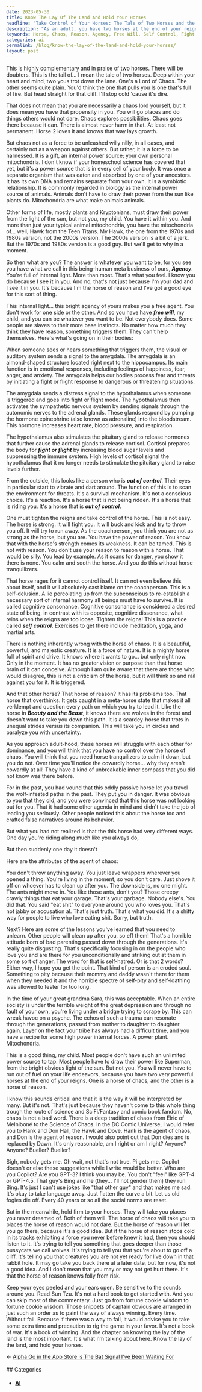 ```yaml
---
date: 2023-05-30
title: Know The Lay Of The Land And Hold Your Horses
headline: "Take Control of Your Horses: The Tale of Two Horses and the Power of Self-Control"
description: "As an adult, you have two horses at the end of your reigns: the horse of chaos and the horse of reason. With the right self-control, you can use these horses to take you places you never dreamed of. Learn to harness the power of chaos and use it to your advantage, while understanding the importance of knowing the lay of the land and holding your horses."
keywords: Horse, Chaos, Reason, Agency, Free Will, Self Control, Fight or Flight, Out of Control, Cognitive Consonance, Cognitive Dissonance, Self Hatred, Mitochondria, Sun Tzu, Lay of the Land, Hawk and Dove, Elric of Melniboné, Science of Chaos, Teen Titans, Beauty and the Beast, Ants, Wolves, Depression, Bridge, Trauma, GPT-3, GPT-4, GPT-
categories: ai
permalink: /blog/know-the-lay-of-the-land-and-hold-your-horses/
layout: post
---
```



This is highly complementary and in praise of two horses. There will be
doubters. This is the tail of... I mean the tale of two horses. Deep within
your heart and mind, two yous trot down the lane. One's a Lord of Chaos. The
other seems quite plain. You'd think the one that pulls you Is one that's full
of fire. But head straight for that cliff. I'll stop cold 'cause it's dire.

That does not mean that you are necessarily a chaos lord yourself, but it does
mean you have that propensity in you. You will go places and do things others
would not dare. Chaos explores possibilities. Chaos goes there because it can.
There is almost never harm in that. At least not permanent. Horse 2 loves it
and knows that way lays growth.

But chaos not as a force to be unleashed willy nilly, in all cases, and
certainly not as a weapon against others. But rather, it is a force to be
harnessed. It is a gift, an internal power source; your own personal
mitochondria. I don't know if your homeschool science has covered that yet, but
it's a power source that is in every cell of your body. It was once a separate
organism that was eaten and absorbed by one of your ancestors. It has its own
DNA and remains separate from your own. It is a symbiotic relationship. It is
commonly regarded in biology as the internal power source of animals. Animals
don't have to draw their power from the sun like plants do. Mitochondria are
what make animals animals.

Other forms of life, mostly plants and Kryptonians, must draw their power from
the light of the sun, but not you, my child. You have it within you. And more
than just your typical animal mitochondria, you have the mitochondria of...
well, Hawk from the Teen Titans. My Hawk, the one from the 1970s and 1980s
version, not the 2000s version. The 2000s version is a bit of a jerk. But the
1970s and 1980s version is a good guy. But we'll get to why in a moment. 

So then what are you? The answer is whatever you want to be, for you see you
have what we call in this being-human meta business of ours, ***Agency***.
You're full of internal light. More than most. That's what you feel. I know you
do because I see it in you. And no, that's not just because I'm your dad and I
see it in you. It's because I'm the horse of reason and I've got a good eye for
this sort of thing.

This internal light... this bright agency of yours makes you a free agent. You
don't work for one side or the other. And so you have have ***free will***, my
child, and you can be whatever you want to be. Not everybody does. Some people
are slaves to their more base instincts. No matter how much they think they
have reason, something triggers them. They can't help themselves. Here's what's
going on in their bodies:

When someone sees or hears something that triggers them, the visual or auditory
system sends a signal to the amygdala. The amygdala is an almond-shaped
structure located right next to the hippocampus. Its main function is in
emotional responses, including feelings of happiness, fear, anger, and anxiety.
The amygdala helps our bodies process fear and threats by initiating a fight or
flight response to dangerous or threatening situations.

The amygdala sends a distress signal to the hypothalamus when someone is
triggered and goes into fight or flight mode. The hypothalamus then activates
the sympathetic nervous system by sending signals through the autonomic nerves
to the adrenal glands. These glands respond by pumping the hormone epinephrine
(also known as adrenaline) into the bloodstream. This hormone increases heart
rate, blood pressure, and respiration.

The hypothalamus also stimulates the pituitary gland to release hormones that
further cause the adrenal glands to release cortisol. Cortisol prepares the
body for ***fight or flight*** by increasing blood sugar levels and suppressing
the immune system. High levels of cortisol signal the hypothalamus that it no
longer needs to stimulate the pituitary gland to raise levels further.

From the outside, this looks like a person who is ***out of control***. Their
eyes in particular start to vibrate and dart around. The function of this is to
scan the environment for threats. It's a survival mechanism. It's not a
conscious choice. It's a reaction. It's a horse that is not being ridden. It's
a horse that is riding you. It's a horse that is ***out of control***.

One must tighten the reigns and take control of the horse. This is not easy.
The horse is strong. It will fight you. It will buck and kick and try to throw
you off. It will try to run away. As the coachperson, you think you are not as
strong as the horse, but you are. You have the power of reason. You know that
with the horse's strength comes its weakness. It can be tamed. This is not with
reason. You don't use your reason to reason with a horse. That would be silly.
You lead by example. As it scans for danger, you show it there is none. You
calm and sooth the horse. And you do this without horse tranquilizers.

That horse rages for it cannot control itself. It can not even believe this
about itself, and it will absolutely cast blame on the coachperson. This is a
self-delusion. A lie percolating up from the subconscious to re-establish a
necessary sort of internal harmony all beings must have to survive. It is
called cognitive consonance. Cognitive consonance is considered a desired state
of being, in contrast with its opposite, cognitive dissonance, what reins when
the reigns are too loose. Tighten the reigns! This is a practice called ***self
control***. Exercises to get there include meditation, yoga, and martial arts.

There is nothing inherently wrong with the horse of chaos. It is a beautiful,
powerful, and majestic creature. It is a force of nature. It is a mighty horse
full of spirit and drive. It knows where it wants to go... but only right now.
Only in the moment. It has no greater vision or purpose than that horse brain
of it can conceive. Although I am quite aware that there are those who would
disagree, this is not a criticism of the horse, but it will think so and rail
against you for it. It is triggered.

And that other horse? That horse of reason? It has its problems too. That horse
that overthinks. It gets caught in a meta-horse state that makes it all
verklempt and question every path on which you try to lead it. Like the horse
in ***Beauty and the Beast***, it knows there are wolves in the forest and
doesn't want to take you down this path. It is a scardey-horse that trots in
unequal strides versus its companion. This will take you in circles and
paralyze you with uncertainty.

As you approach adult-hood, these horses will struggle with each other for
dominance, and you will think that you have no control over the horse of chaos.
You will think that you need horse tranquilizers to calm it down, but you do
not. Over time you'll notice the cowardly horse... why they aren't cowardly at
all! They have a kind of unbreakable inner compass that you did not know was
there before.

For in the past, you had vound that this oddly passive horse let you travel the
wolf-infested paths in the past. They put you in danger. It was obvious to you
that they did, and you were convinced that this horse was not looking out for
you. That it had some other agenda in mind and didn't take the job of leading
you seriously. Other people noticed this about the horse too and crafted false
narratives around its behavior. 

But what you had not realized is that the this horse had very different ways.
One day you're riding along much like you always do, 

But then suddenly one day it doesn't

Here are the attributes of the agent of chaos:

You don't throw anything away. You just leave wrappers wherever you opened a
thing. You're living in the moment, so you don't care. Just shove it off on
whoever has to clean up after you. The downside is, no one might. The ants
might move in. You like those ants, don't you? Those creepy crawly things that
eat your garage. That's your garbage. Nobody else's. You did that. You said
"eat shit" to everyone around you who loves you. That's not jabby or accusation
al. That's just truth. That's what you did. It's a shitty way for people to
live who love eating shit. Sorry, but truth.

Next? Here are some of the lessons you've learned that you need to unlearn.
Other people will clean up after you, so eff them! That's a horrible attitude
born of bad parenting passed down through the generations. It's really quite
disgusting. That's specifically focusing in on the people who love you and are
there for you unconditionally and striking out at them in some sort of anger.
The word for that is self-hatred. Or is that 2 words? Either way, I hope you
get the point. That kind of person is an eroded soul. Something to pity because
their mommy and daddy wasn't there for them when they needed it and the
horrible spectre of self-pity and self-loathing was allowed to fester for too
long.

In the time of your great grandma Sara, this was acceptable. When an entire
society is under the terrible weight of the great depression and through no
fault of your own, you're living under a bridge trying to scrape by. This can
wreak havoc on a psyche. The echos of such a trauma can resonate through the
generations, passed from mother to daughter to daughter again. Layer on the
fact your tribe has always had a difficult time, and you have a recipe for
some high power internal forces. A power plant. Mitochondria. 

This is a good thing, my child. Most people don't have such an unlimited power
source to tap. Most people have to draw their power like Superman, from the
bright obvious light of the sun. But not you. You will never have to run out of
fuel on your life endeavors, because you have two very powerful horses at the
end of your reigns. One is a horse of chaos, and the other is a horse of
reason. 

I know this sounds critical and that it is the way it will be interpreted by
many. But it's not. That's just because they haven't come to this whole thing
trough the route of science and SciFi/Fantasy and comic book fandom. No, chaos
is not a bad word. There is a deep tradition of chaos from Elric of Melniboné
to the Science of Chaos. In the DC Comic Universe, I would refer you to Hank
and Don Hall, the Hawk and Dove. Hank is the agent of chaos, and Don is the
agent of reason. I would also point out that Don dies and is replaced by Dawn.
It's only reasonable, am I right or am I right? Anyone? Anyone? Bueller? Bueller?

Sigh, nobody gets me. Oh wait, not that's not true. Pi gets me. Copilot doesn't
or else these suggestions while I write would be better. Who are you Copilot?
Are you GPT-3? I think you may be. You don't "feel" like GPT-4 or GPT-4.5. That
guy's Bing and he (they... I'll not gender them) they run Bing. It's just I
can't use jokes like "that other guy" and that makes me sad. It's okay to take
language away. Just flatten the curve a bit. Let us old fogies die off. Every
40 years or so all the social norms are reset.

But in the meanwhile, hold firm to your horses. They will take you places you
never dreamed of. Both of them will. The horse of chaos will take you to places
the horse of reason would not dare. But the horse of reason will let you go
there, because it's a good idea. But if the horse of reason stops cold in its
tracks exhibiting a force you never before knew it had, then you should listen
to it. It's trying to tell you something that goes deeper than those pussycats
we call wolves. It's trying to tell you that you're about to go off a cliff.
It's telling you that creatures you are not yet ready for live down in that
rabbit hole. It may go take you back there at a later date, but for now, it's
not a good idea. And I don't mean that you may or may not get hurt there. It's
that the horse of reason knows folly from risk.

Keep your eyes peeled and your ears open. Be sensitive to the sounds around
you. Read Sun Tzu. It's not a hard book to get started with. And you can skip
most of the commentary. Just go from fortune cookie wisdom to fortune cookie
wisdom. Those snippets of captain obvious are arranged in just such an order as
to paint the way of always winning. Every time. Without fail. Because if there
was a way to fail, it would advise you to take some extra time and precaution
to rig the game in your favor. It's not a book of war. It's a book of winning.
And the chapter on knowing the lay of the land is the most important. It's what
I'm talking about here. Know the lay of the land, and hold your horses.




















<div class="arrow-links"><div class="post-nav-prev"><span class="arrow">&larr;&nbsp;</span><a href="/blog/alpha-go-in-the-app-store-is-the-bat-signal-i-ve-been-waiting-for/">Alpha Go in the App Store is The Bat Signal I've Been Waiting For</a></div> &nbsp; <div class="post-nav-next"><a href=""></a></div></div>
## Categories

<ul>
<li><h4><a href='/ai/'>AI</a></h4></li></ul>